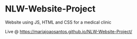 # NLW-Website-Project
Website using JS, HTML and CSS for a medical clinic


Live @ https://mariajoaosantos.github.io/NLW-Website-Project/
